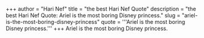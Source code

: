 +++
author = "Hari Nef"
title = "the best Hari Nef Quote"
description = "the best Hari Nef Quote: Ariel is the most boring Disney princess."
slug = "ariel-is-the-most-boring-disney-princess"
quote = '''Ariel is the most boring Disney princess.'''
+++
Ariel is the most boring Disney princess.
